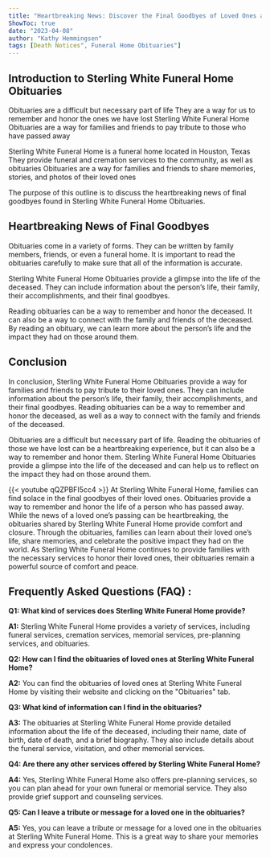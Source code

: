 ```yaml
---
title: "Heartbreaking News: Discover the Final Goodbyes of Loved Ones at Sterling White Funeral Home Obituaries"
ShowToc: true 
date: "2023-04-08"
author: "Kathy Hemmingsen" 
tags: [Death Notices", Funeral Home Obituaries"]
---
```

## Introduction to Sterling White Funeral Home Obituaries

Obituaries are a difficult but necessary part of life They are a way for us to remember and honor the ones we have lost Sterling White Funeral Home Obituaries are a way for families and friends to pay tribute to those who have passed away 

Sterling White Funeral Home is a funeral home located in Houston, Texas They provide funeral and cremation services to the community, as well as obituaries Obituaries are a way for families and friends to share memories, stories, and photos of their loved ones 

The purpose of this outline is to discuss the heartbreaking news of final goodbyes found in Sterling White Funeral Home Obituaries.

## Heartbreaking News of Final Goodbyes

Obituaries come in a variety of forms. They can be written by family members, friends, or even a funeral home. It is important to read the obituaries carefully to make sure that all of the information is accurate. 

Sterling White Funeral Home Obituaries provide a glimpse into the life of the deceased. They can include information about the person’s life, their family, their accomplishments, and their final goodbyes. 

Reading obituaries can be a way to remember and honor the deceased. It can also be a way to connect with the family and friends of the deceased. By reading an obituary, we can learn more about the person’s life and the impact they had on those around them. 

## Conclusion

In conclusion, Sterling White Funeral Home Obituaries provide a way for families and friends to pay tribute to their loved ones. They can include information about the person’s life, their family, their accomplishments, and their final goodbyes. Reading obituaries can be a way to remember and honor the deceased, as well as a way to connect with the family and friends of the deceased. 

Obituaries are a difficult but necessary part of life. Reading the obituaries of those we have lost can be a heartbreaking experience, but it can also be a way to remember and honor them. Sterling White Funeral Home Obituaries provide a glimpse into the life of the deceased and can help us to reflect on the impact they had on those around them.

{{< youtube qQZPBFI5cc4 >}} 
At Sterling White Funeral Home, families can find solace in the final goodbyes of their loved ones. Obituaries provide a way to remember and honor the life of a person who has passed away. While the news of a loved one’s passing can be heartbreaking, the obituaries shared by Sterling White Funeral Home provide comfort and closure. Through the obituaries, families can learn about their loved one’s life, share memories, and celebrate the positive impact they had on the world. As Sterling White Funeral Home continues to provide families with the necessary services to honor their loved ones, their obituaries remain a powerful source of comfort and peace.

## Frequently Asked Questions (FAQ) :
**Q1: What kind of services does Sterling White Funeral Home provide?**

**A1:** Sterling White Funeral Home provides a variety of services, including funeral services, cremation services, memorial services, pre-planning services, and obituaries. 

**Q2: How can I find the obituaries of loved ones at Sterling White Funeral Home?**

**A2:** You can find the obituaries of loved ones at Sterling White Funeral Home by visiting their website and clicking on the "Obituaries" tab. 

**Q3: What kind of information can I find in the obituaries?**

**A3:** The obituaries at Sterling White Funeral Home provide detailed information about the life of the deceased, including their name, date of birth, date of death, and a brief biography. They also include details about the funeral service, visitation, and other memorial services. 

**Q4: Are there any other services offered by Sterling White Funeral Home?**

**A4:** Yes, Sterling White Funeral Home also offers pre-planning services, so you can plan ahead for your own funeral or memorial service. They also provide grief support and counseling services. 

**Q5: Can I leave a tribute or message for a loved one in the obituaries?**

**A5:** Yes, you can leave a tribute or message for a loved one in the obituaries at Sterling White Funeral Home. This is a great way to share your memories and express your condolences.



